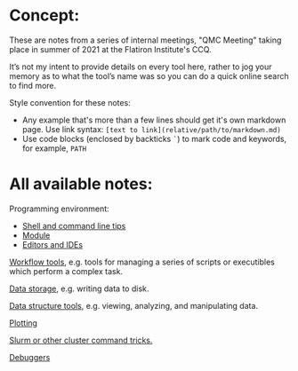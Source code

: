 # Concept:

These are notes from a series of internal meetings, "QMC Meeting" taking place in summer of 2021 at the Flatiron Institute's CCQ. 

It’s not my intent to provide details on every tool here, rather to jog your memory as to what the tool’s name was so you can do a quick online search to find more.

Style convention for these notes:
- Any example that's more than a few lines should get it's own markdown page. Use link syntax: `[text to link](relative/path/to/markdown.md)`
- Use code blocks (enclosed by backticks `` ` ``) to mark code and keywords, for example, `PATH`

# All available notes:
Programming environment:
* [Shell and command line tips](pages/bash.md)
* [Module](pages/module.md)
* [Editors and IDEs](pages/editors.md)

[Workflow tools](pages/workflow.md), e.g. tools for managing a series of scripts or executibles which perform a complex task.

[Data storage](pages/data.md), e.g. writing data to disk.

[Data structure tools](pages/data_structures.md), e.g. viewing, analyzing, and manipulating data.

[Plotting](pages/plotting.md)

[Slurm or other cluster command tricks.](pages/slurm.md)

[Debuggers](pages/debuggers.md)
